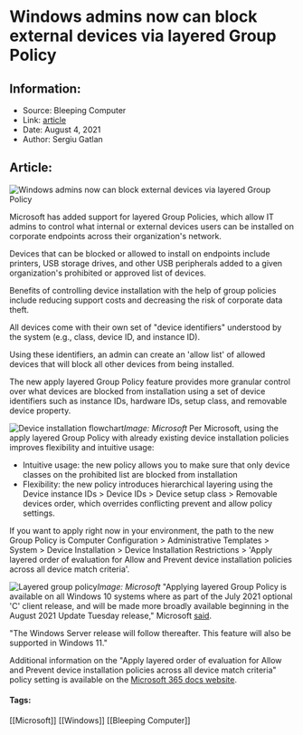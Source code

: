# Windows admins now can block external devices via layered Group Policy
### 

## Information:
+ Source: Bleeping Computer
+ Link: [article](https://www.bleepingcomputer.com/news/microsoft/windows-admins-now-can-block-external-devices-via-layered-group-policy/)
+ Date: August 4, 2021
+ Author: Sergiu Gatlan


## Article:
![Windows admins now can block external devices via layered Group Policy](https://www.bleepstatic.com/content/hl-images/2021/05/12/Windows_10.jpg)


Microsoft has added support for layered Group Policies, which allow IT admins to control what internal or external devices users can be installed on corporate endpoints across their organization's network.


Devices that can be blocked or allowed to install on endpoints include printers, USB storage drives, and other USB peripherals added to a given organization's prohibited or approved list of devices.


Benefits of controlling device installation with the help of group policies include reducing support costs and decreasing the risk of corporate data theft.


All devices come with their own set of "device identifiers" understood by the system (e.g., class, device ID, and instance ID).


Using these identifiers, an admin can create an 'allow list' of allowed devices that will block all other devices from being installed.


The new apply layered Group Policy feature provides more granular control over what devices are blocked from installation using a set of device identifiers such as instance IDs, hardware IDs, setup class, and removable device property.



![Device installation flowchart](https://www.bleepstatic.com/images/news/u/1109292/2021/device-installation-flowchart-1.png)*Image: Microsoft*
Per Microsoft, using the apply layered Group Policy with already existing device installation policies improves flexibility and intuitive usage:


* Intuitive usage: the new policy allows you to make sure that only device classes on the prohibited list are blocked from installation
* Flexibility: the new policy introduces hierarchical layering using the Device instance IDs > Device IDs > Device setup class > Removable devices order, which overrides conflicting prevent and allow policy settings.


If you want to apply right now in your environment, the path to the new Group Policy is Computer Configuration > Administrative Templates > System > Device Installation > Device Installation Restrictions > 'Apply layered order of evaluation for Allow and Prevent device installation policies across all device match criteria'.



![Layered group policy](https://www.bleepstatic.com/images/news/u/1109292/2021/Layered%20group%20policy.png)*Image: Microsoft*
"Applying layered Group Policy is available on all Windows 10 systems where as part of the July 2021 optional 'C' client release, and will be made more broadly available beginning in the August 2021 Update Tuesday release," Microsoft [said](https://techcommunity.microsoft.com/t5/windows-it-pro-blog/introducing-the-ability-to-apply-layered-group-policy/ba-p/2608462).


"The Windows Server release will follow thereafter. This feature will also be supported in Windows 11."


Additional information on the "Apply layered order of evaluation for Allow and Prevent device installation policies across all device match criteria" policy setting is available on the [Microsoft 365 docs website](https://docs.microsoft.com/en-us/windows/client-management/manage-device-installation-with-group-policy#apply-layered-order-of-evaluation-for-allow-and-prevent-device-installation-policies-across-all-device-match-criteria).




#### Tags:
[[Microsoft]] [[Windows]] [[Bleeping Computer]]
